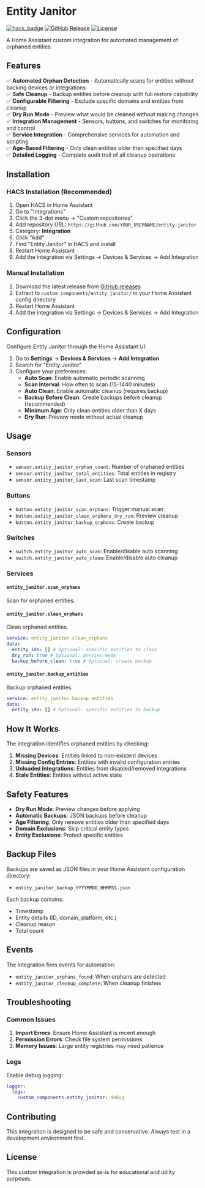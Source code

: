 # Entity Janitor

[![hacs_badge](https://img.shields.io/badge/HACS-Custom-41BDF5.svg)](https://github.com/hacs/integration)
[![GitHub Release](https://img.shields.io/github/release/home-assistant-user/entity-janitor.svg)](https://github.com/home-assistant-user/entity-janitor/releases)
[![License](https://img.shields.io/github/license/home-assistant-user/entity-janitor.svg)](LICENSE)

A Home Assistant custom integration for automated management of orphaned entities.

## Features

✅ **Automated Orphan Detection** - Automatically scans for entities without backing devices or integrations  
✅ **Safe Cleanup** - Backup entities before cleanup with full restore capability  
✅ **Configurable Filtering** - Exclude specific domains and entities from cleanup  
✅ **Dry Run Mode** - Preview what would be cleaned without making changes  
✅ **Integration Management** - Sensors, buttons, and switches for monitoring and control  
✅ **Service Integration** - Comprehensive services for automation and scripting  
✅ **Age-Based Filtering** - Only clean entities older than specified days  
✅ **Detailed Logging** - Complete audit trail of all cleanup operations  

## Installation

### HACS Installation (Recommended)

1. Open HACS in Home Assistant
2. Go to "Integrations" 
3. Click the 3-dot menu → "Custom repositories"
4. Add repository URL: `https://github.com/YOUR_USERNAME/entity-janitor`
5. Category: **Integration**
6. Click "Add"
7. Find "Entity Janitor" in HACS and install
8. Restart Home Assistant
9. Add the integration via Settings → Devices & Services → Add Integration

### Manual Installation

1. Download the latest release from [GitHub releases](https://github.com/home-assistant-user/entity-janitor/releases)
2. Extract to `custom_components/entity_janitor/` in your Home Assistant config directory
3. Restart Home Assistant
4. Add the integration via Settings → Devices & Services → Add Integration

## Configuration

Configure Entity Janitor through the Home Assistant UI:

1. Go to **Settings** → **Devices & Services** → **Add Integration**
2. Search for "Entity Janitor"
3. Configure your preferences:
   - **Auto Scan**: Enable automatic periodic scanning
   - **Scan Interval**: How often to scan (15-1440 minutes)
   - **Auto Clean**: Enable automatic cleanup (requires backup)
   - **Backup Before Clean**: Create backups before cleanup (recommended)
   - **Minimum Age**: Only clean entities older than X days
   - **Dry Run**: Preview mode without actual cleanup

## Usage

### Sensors
- `sensor.entity_janitor_orphan_count`: Number of orphaned entities
- `sensor.entity_janitor_total_entities`: Total entities in registry
- `sensor.entity_janitor_last_scan`: Last scan timestamp

### Buttons
- `button.entity_janitor_scan_orphans`: Trigger manual scan
- `button.entity_janitor_clean_orphans_dry_run`: Preview cleanup
- `button.entity_janitor_backup_orphans`: Create backup

### Switches
- `switch.entity_janitor_auto_scan`: Enable/disable auto scanning
- `switch.entity_janitor_auto_clean`: Enable/disable auto cleanup

### Services

#### `entity_janitor.scan_orphans`
Scan for orphaned entities.

#### `entity_janitor.clean_orphans`
Clean orphaned entities.
```yaml
service: entity_janitor.clean_orphans
data:
  entity_ids: [] # Optional: specific entities to clean
  dry_run: true # Optional: preview mode
  backup_before_clean: true # Optional: create backup
```

#### `entity_janitor.backup_entities`
Backup orphaned entities.
```yaml
service: entity_janitor.backup_entities
data:
  entity_ids: [] # Optional: specific entities to backup
```

## How It Works

The integration identifies orphaned entities by checking:

1. **Missing Devices**: Entities linked to non-existent devices
2. **Missing Config Entries**: Entities with invalid configuration entries
3. **Unloaded Integrations**: Entities from disabled/removed integrations
4. **Stale Entities**: Entities without active state

## Safety Features

- **Dry Run Mode**: Preview changes before applying
- **Automatic Backups**: JSON backups before cleanup
- **Age Filtering**: Only remove entities older than specified days
- **Domain Exclusions**: Skip critical entity types
- **Entity Exclusions**: Protect specific entities

## Backup Files

Backups are saved as JSON files in your Home Assistant configuration directory:
- `entity_janitor_backup_YYYYMMDD_HHMMSS.json`

Each backup contains:
- Timestamp
- Entity details (ID, domain, platform, etc.)
- Cleanup reason
- Total count

## Events

The integration fires events for automation:
- `entity_janitor_orphans_found`: When orphans are detected
- `entity_janitor_cleanup_complete`: When cleanup finishes

## Troubleshooting

### Common Issues

1. **Import Errors**: Ensure Home Assistant is recent enough
2. **Permission Errors**: Check file system permissions
3. **Memory Issues**: Large entity registries may need patience

### Logs

Enable debug logging:
```yaml
logger:
  logs:
    custom_components.entity_janitor: debug
```

## Contributing

This integration is designed to be safe and conservative. Always test in a development environment first.

## License

This custom integration is provided as-is for educational and utility purposes.
